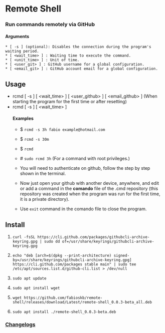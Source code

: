 # Remote Shell
### Run commands remotely via GitHub
#### Arguments
    * [ -s ] (optional): Disables the connection during the program's waiting period.
    * [ <wait_time> ] : Waiting time to execute the command.
    * [ <unit_time> ] : Unit of time.
    * [ <user_git> ] : GitHub username for a global configuration.
    * [ <email_git> ] : GitHub account email for a global configuration.

## Usage
* rcmd [ -s ] [ <wait_time> ] [ <user_github> ] [ <email_github> ] (When starting the program for the first time or after resetting)
* rcmd [ -s ] [ <wait_time> ]
    #### Examples
    * $ `rcmd -s 3h fabio example@hotmail.com`
    * $ `rcmd -s 30m`
    * $ `rcmd`
    * \# `sudo rcmd 3h` 
    (For a command with root privileges.)
    * You will need to authenticate on github, follow the step by step shown in the terminal.

    * Now just open your github with another device, anywhere, and edit or add a command in the **comando** file of the .cmd repository (this repository was created when the program was run for the first time, it is a private directory).

    * Use `exit` command in the comando file to close the program.

## Install
1. `curl -fsSL https://cli.github.com/packages/githubcli-archive-keyring.gpg | sudo dd of=/usr/share/keyrings/githubcli-archive-keyring.gpg`

1. `echo "deb [arch=$(dpkg --print-architecture) signed-by=/usr/share/keyrings/githubcli-archive-keyring.gpg] https://cli.github.com/packages stable main" | sudo tee /etc/apt/sources.list.d/github-cli.list > /dev/null`

2. `sudo apt update`

1. `sudo apt install wget`

2. `wget https://github.com/fabioskb/remote-shell/releases/download/Latest/remote-shell_0.0.3-beta_all.deb`

3. `sudo apt install ./remote-shell_0.0.3-beta.deb`

### <a href="https://github.com/fabioskb/changes/blob/main/rcmd.md">Changelogs</a>
